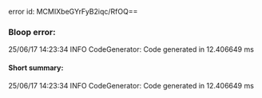 error id: MCMIXbeGYrFyB2iqc/RfOQ==
### Bloop error:

25/06/17 14:23:34 INFO CodeGenerator: Code generated in 12.406649 ms
#### Short summary: 

25/06/17 14:23:34 INFO CodeGenerator: Code generated in 12.406649 ms